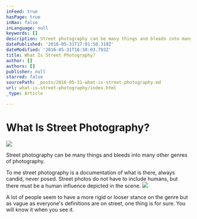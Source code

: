 ```yaml
---
inFeed: true
hasPage: true
inNav: false
inLanguage: null
keywords: []
description: Street photography can be many things and bleeds into many other genres of photography.
datePublished: '2016-05-31T17:01:50.319Z'
dateModified: '2016-05-31T16:58:03.793Z'
title: What Is Street Photography?
author: []
authors: []
publisher: null
starred: false
sourcePath: _posts/2016-05-31-what-is-street-photography.md
url: what-is-street-photography/index.html
_type: Article

---
```

# What Is Street Photography?
![](https://the-grid-user-content.s3-us-west-2.amazonaws.com/3b4001fb-a17c-456b-965a-6314775cc831.jpg)

Street photography can be many things and bleeds into many other genres of photography.

To me street photography is a documentation of what is there, always candid, never posed. Street photos do not have to include humans, but there must be a human influence depicted in the scene.
![](https://the-grid-user-content.s3-us-west-2.amazonaws.com/b18776bd-72f5-4989-be4a-e5d345d3153a.jpg)

A lot of people seem to have a more rigid or looser stance on the genre but as vague as everyone's definitions are on street, one thing is for sure. You will know it when you see it.